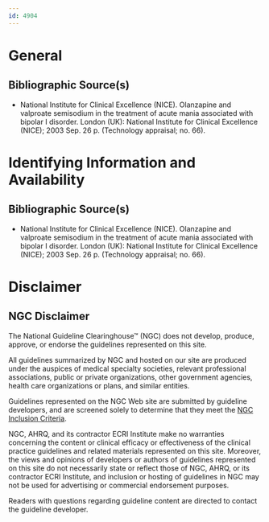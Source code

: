 ```yaml
---
id: 4904
---
```


# General

## Bibliographic Source(s)

- National Institute for Clinical Excellence (NICE). Olanzapine and valproate semisodium in the treatment of acute mania associated with bipolar I disorder. London (UK): National Institute for Clinical Excellence (NICE); 2003 Sep. 26 p. (Technology appraisal; no. 66).

# Identifying Information and Availability

## Bibliographic Source(s)

- National Institute for Clinical Excellence (NICE). Olanzapine and valproate semisodium in the treatment of acute mania associated with bipolar I disorder. London (UK): National Institute for Clinical Excellence (NICE); 2003 Sep. 26 p. (Technology appraisal; no. 66).

# Disclaimer

## NGC Disclaimer

The National Guideline Clearinghouse™ (NGC) does not develop, produce, approve, or endorse the guidelines represented on this site.

All guidelines summarized by NGC and hosted on our site are produced under the auspices of medical specialty societies, relevant professional associations, public or private organizations, other government agencies, health care organizations or plans, and similar entities.

Guidelines represented on the NGC Web site are submitted by guideline developers, and are screened solely to determine that they meet the [NGC Inclusion Criteria](/help-and-about/summaries/inclusion-criteria).

NGC, AHRQ, and its contractor ECRI Institute make no warranties concerning the content or clinical efficacy or effectiveness of the clinical practice guidelines and related materials represented on this site. Moreover, the views and opinions of developers or authors of guidelines represented on this site do not necessarily state or reflect those of NGC, AHRQ, or its contractor ECRI Institute, and inclusion or hosting of guidelines in NGC may not be used for advertising or commercial endorsement purposes.

Readers with questions regarding guideline content are directed to contact the guideline developer.

